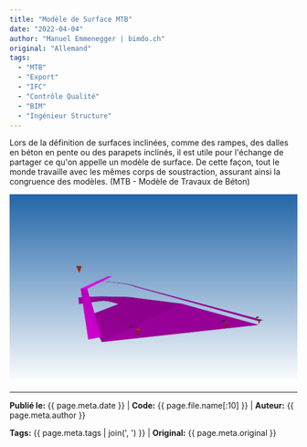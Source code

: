 ```yaml
---
title: "Modèle de Surface MTB"
date: "2022-04-04"
author: "Manuel Emmenegger | bimdo.ch"
original: "Allemand"
tags: 
  - "MTB"
  - "Export" 
  - "IFC"
  - "Contrôle Qualité"
  - "BIM"
  - "Ingénieur Structure"
---
```


Lors de la définition de surfaces inclinées, comme des rampes, des dalles en béton en pente ou des parapets inclinés, il est utile pour l'échange de partager ce qu'on appelle un modèle de surface. De cette façon, tout le monde travaille avec les mêmes corps de soustraction, assurant ainsi la congruence des modèles. (MTB - Modèle de Travaux de Béton)

[![Modèle de Surface](assets/bi100-2000_01_surface-model.png)](assets/bi100-2000_01_surface-model.png)

---
**Publié le:** {{ page.meta.date }} | **Code:** {{ page.file.name[:10] }}  | **Auteur:** {{ page.meta.author }}

**Tags:** {{ page.meta.tags | join(', ') }} | **Original:** {{ page.meta.original }}